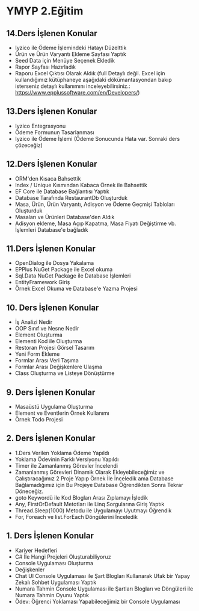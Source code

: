 # YMYP 2.Eğitim

## 14.Ders İşlenen Konular
- Iyzico ile Ödeme İşlemindeki Hatayı Düzelttik
- Ürün ve Ürün Varyantı Ekleme Sayfası Yaptık
- Seed Data için Menüye Seçenek Ekledik
- Rapor Sayfası Hazırladık
- Raporu Excel Çıktısı Olarak Aldık 
        (full Detaylı değil. Excel için kullandığımız kütüphaneye aşağıdaki dökümantasyondan bakıp isterseniz detaylı kullanımını inceleyebilirsiniz.: 
        https://www.epplussoftware.com/en/Developers/)

## 13.Ders İşlenen Konular
- Iyzico Entegrasyonu
- Ödeme Formunun Tasarlanması
- Iyzico ile Ödeme İşlemi (Ödeme Sonucunda Hata var. Sonraki ders çözeceğiz)

## 12.Ders İşlenen Konular
- ORM'den Kısaca Bahsettik
- Index / Unique Kısmından Kabaca Örnek ile Bahsettik
- EF Core ile Database Bağlantısı Yaptık
- Database Tarafında RestaurantDb Oluşturduk
- Masa, Ürün, Ürün Varyantı, Adisyon ve Ödeme Geçmişi Tabloları Oluşturduk
- Masaları ve Ürünleri Database'den Aldık
- Adisyon ekleme, Masa Açıp Kapatma, Masa Fiyatı Değiştirme vb. İşlemleri Database'e bağladık


## 11.Ders İşlenen Konular
- OpenDialog ile Dosya Yakalama
- EPPlus NuGet Package ile Excel okuma
- Sql.Data NuGet Package ile Database İşlemleri
- EntityFramework Giriş
- Örnek Excel Okuma ve Database'e Yazma Projesi

## 10. Ders İşlenen Konular
- İş Analizi Nedir
- OOP Sınıf ve Nesne Nedir
- Element Oluşturma
- Elementi Kod ile Oluşturma
- Restoran Projesi Görsel Tasarım
- Yeni Form Ekleme
- Formlar Arası Veri Taşıma
- Formlar Arası Değişkenlere Ulaşma
- Class Oluşturma ve Listeye Dönüştürme

## 9. Ders İşlenen Konular
- Masaüstü Uygulama Oluşturma
- Element ve Eventlerin Örnek Kullanımı
- Örnek Todo Projesi

## 2. Ders İşlenen Konular
- 1.Ders Verilen Yoklama Ödeme Yapıldı
- Yoklama Ödevinin Farklı Versiyonu Yapıldı
- Timer ile Zamanlanmış Görevler İncelendi
- Zamanlanmış Görevleri Dinamik Olarak Ekleyebileceğimiz ve Çalıştıracağımız 2 Proje Yapıp Örnek İle İnceledik ama Database Bağlamadığımız için Bu Projeye Database Öğrendikten Sonra Tekrar Döneceğiz.
- goto Keywordü ile Kod Blogları Arası Zıplamayı İşledik
- Any, FirstOrDefault Metotları ile Linq Sorgularına Giriş Yaptık
- Thread.Sleep(1000) Metodu ile Uygulamayı Uyutmayı Öğrendik
- For, Foreach ve list.ForEach Döngülerini İnceledik

## 1. Ders İşlenen Konular
- Kariyer Hedefleri
- C# İle Hangi Projeleri Oluşturabiliyoruz
- Console Uygulaması Oluşturma
- Değişkenler
- Chat UI Console Uygulaması ile Şart Blogları Kullanarak Ufak bir Yapay Zekalı Sohbet Uygulaması Yaptık
- Numara Tahmin Console Uygulaması ile Şartları Blogları ve Döngüleri ile Numara Tahmin Oyunu Yaptık
- Ödev: Öğrenci Yoklaması Yapabileceğimiz bir Console Uygulaması

